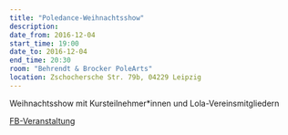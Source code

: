 ```yaml
---
title: "Poledance-Weihnachtsshow"
description: 
date_from: 2016-12-04
start_time: 19:00
date_to: 2016-12-04
end_time: 20:30
room: "Behrendt & Brocker PoleArts"
location: Zschochersche Str. 79b, 04229 Leipzig
---
```


Weihnachtsshow mit Kursteilnehmer*innen und Lola-Vereinsmitgliedern

[FB-Veranstaltung](https://www.facebook.com/events/1124619490953099)